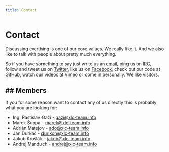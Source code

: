 ```yaml
---
title: Contact
---
```


# Contact

Discussing everthing is one of our core values. We really like it. And we also
like to talk with people about pretty much everything. 

So if you have something to say just write us an
[email](mailto:xlc.team@gmail.com), ping us on 
[IRC](http://webchat.freenode.net/?channels=xlcteam), follow
and tweet us on [Twitter](http://twitter.com/XLCTeam), like us on 
[Facebook](http://facebook.com/xlc.team), check out our code at 
[GitHub](http://github.com/xlcteam), watch our videos at [Vimeo](http://vimeo.com/xlcteam)
or come in personally. We like visitors.

## Members
----------

If you for some reason want to contact any of us directly this is probably what
you are looking for:


- Ing. Rastislav Gaži - <a href="mailto:gazi@xlc-team.info">gazi@xlc-team.info</a>
- Marek Šuppa - <a href="mailto:marek@xlc-team.info">marek@xlc-team.info</a>
- Adrián Matejov - <a href="mailto:ado@xlc-team.info">ado@xlc-team.info</a>
- Ján Ďurkáč - <a href="mailto:durikon@xlc-team.info">durikon@xlc-team.info</a>
- Jakub Krošlák - <a href="mailto:jakub@xlc-team.info">jakub@xlc-team.info</a>
- Andrej Manduch - <a href="mailto:andrej@xlc-team.info">andrej@xlc-team.info</a>
